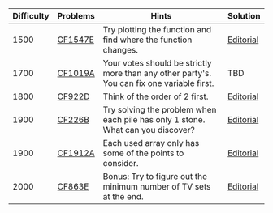 | Difficulty | Problems | Hints | Solution |
| -------- | -------- | -------- | -------- |
| 1500 | [CF1547E](https://codeforces.com/problemset/problem/1547/E) | Try plotting the function and find where the function changes. | [Editorial](https://github.com/Yawn-Sean/Daily_CF_Problems/blob/main/daily_problems/2024/02/0226/solution/cf1547e.md) |
| 1700 | [CF1019A](https://codeforces.com/problemset/problem/1019/A) | Your votes should be strictly more than any other party's. You can fix one variable first. | TBD |
| 1800 | [CF922D](https://codeforces.com/problemset/problem/922/D) | Think of the order of $2$ first. | [Editorial](https://github.com/Yawn-Sean/Daily_CF_Problems/blob/main/daily_problems/2024/04/0423/solution/cf922d.md) |
| 1900 | [CF226B](https://codeforces.com/problemset/problem/226/B) | Try solving the problem when each pile has only $1$ stone. What can you discover? | [Editorial](https://github.com/Yawn-Sean/Daily_CF_Problems/blob/main/daily_problems/2024/04/0408/solution/cf226b.md) |
| 1900 | [CF1912A](https://codeforces.com/problemset/problem/1912/A) | Each used array only has some of the points to consider. | [Editorial](https://github.com/Yawn-Sean/Daily_CF_Problems/blob/main/daily_problems/2024/04/0415/solution/cf1912a.md) |
| 2000 | [CF863E](https://codeforces.com/problemset/problem/863/E) | Bonus: Try to figure out the minimum number of TV sets at the end. | [Editorial](https://github.com/Yawn-Sean/Daily_CF_Problems/blob/main/daily_problems/2024/04/0417/solution/cf863e.md) |
